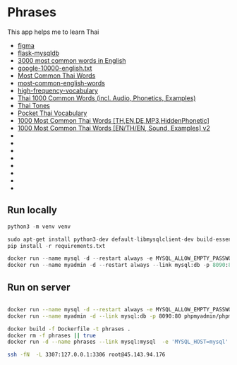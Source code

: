 # Phrases
This app helps me to learn Thai
- [figma](https://www.figma.com/file/okoaQC85mWsw2W7aBZY9Hv/Phrases?node-id=0%3A1&t=sHIDdoooyc8nmOxC-0)
- [flask-mysqldb](https://github.com/alexferl/flask-mysqldb)
- [3000 most common words in English](https://www.ef.com/wwen/english-resources/english-vocabulary/top-3000-words/)
- [google-10000-english.txt](https://github.com/first20hours/google-10000-english/blob/master/google-10000-english.txt)
- [Most Common Thai Words](https://github.com/frekwencja/most-common-words-multilingual/blob/main/data/wordfrequency.info/th.txt)
- [most-common-english-words](https://github.com/edthrn/most-common-english-words/blob/master/nouns.txt)
- [high-frequency-vocabulary](https://github.com/arstgit/high-frequency-vocabulary)
- [Thai 1000 Common Words (incl. Audio, Phonetics, Examples)](https://ankiweb.net/shared/info/588542997)
- [Thai Tones](https://ankiweb.net/shared/info/951524269)
- [Pocket Thai Vocabulary](https://ankiweb.net/shared/info/293019843)
- [1000 Most Common Thai Words [TH,EN,DE,MP3,HiddenPhonetic]](https://ankiweb.net/shared/info/2201805440)
- [1000 Most Common Thai Words [EN/TH/EN, Sound, Examples] v2](https://ankiweb.net/shared/info/416262160)
- []()
- []()
- []()
- []()
- []()
- []()
- []()
- []()
## Run locally
```python
python3 -m venv venv

sudo apt-get install python3-dev default-libmysqlclient-dev build-essential
pip install -r requirements.txt

docker run --name mysql -d --restart always -e MYSQL_ALLOW_EMPTY_PASSWORD=yes -e MYSQL_DATABASE=seo -p 306:3306 mysql:8
docker run --name myadmin -d --restart always --link mysql:db -p 8090:80 phpmyadmin/phpmyadmin
```
## Run on server
```bash

docker run --name mysql -d --restart always -e MYSQL_ALLOW_EMPTY_PASSWORD=yes -e MYSQL_DATABASE=seo -p 127.0.0.1:3306:3306 mysql:8
docker run --name myadmin -d --link mysql:db -p 8090:80 phpmyadmin/phpmyadmin

docker build -f Dockerfile -t phrases .
docker rm -f phrases || true
docker run -d --name phrases --link mysql:mysql  -e 'MYSQL_HOST=mysql' -p 8080:5000 --restart always phrases

ssh -fN  -L 3307:127.0.0.1:3306 root@45.143.94.176
```
